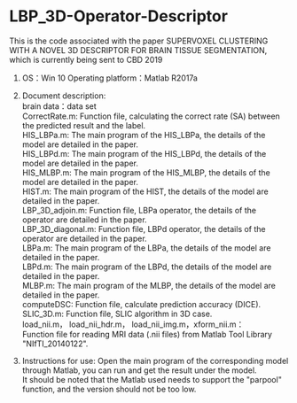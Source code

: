 # LBP_3D-Operator-Descriptor  
This is the code associated with the paper SUPERVOXEL CLUSTERING WITH A NOVEL 3D DESCRIPTOR FOR BRAIN TISSUE SEGMENTATION, which is currently being sent to CBD 2019

1. OS：Win 10      Operating platform：Matlab R2017a  
    
2. Document description:  
brain data：data set  
CorrectRate.m: Function file, calculating the correct rate (SA) between the predicted result and the label.  
HIS_LBPa.m: The main program of the HIS_LBPa, the details of the model are detailed in the paper.  
HIS_LBPd.m: The main program of the HIS_LBPd, the details of the model are detailed in the paper.  
HIS_MLBP.m: The main program of the HIS_MLBP, the details of the model are detailed in the paper.  
HIST.m: The main program of the HIST, the details of the model are detailed in the paper.  
LBP_3D_adjoin.m: Function file, LBPa operator, the details of the operator are detailed in the paper.  
LBP_3D_diagonal.m: Function file, LBPd operator, the details of the operator are detailed in the paper.  
LBPa.m: The main program of the LBPa, the details of the model are detailed in the paper.    
LBPd.m: The main program of the LBPd, the details of the model are detailed in the paper.   
MLBP.m: The main program of the MLBP, the details of the model are detailed in the paper.   
computeDSC: Function file, calculate prediction accuracy (DICE).   
SLIC_3D.m: Function file, SLIC algorithm in 3D case.   
load_nii.m， load_nii_hdr.m， load_nii_img.m，xform_nii.m：  
Function file for reading MRI data (.nii files) from Matlab Tool Library "NIfTI_20140122".  
   
3. Instructions for use:
Open the main program of the corresponding model through Matlab, you can run and get the result under the model.  
It should be noted that the Matlab used needs to support the "parpool" function, and the version should not be too low.  
